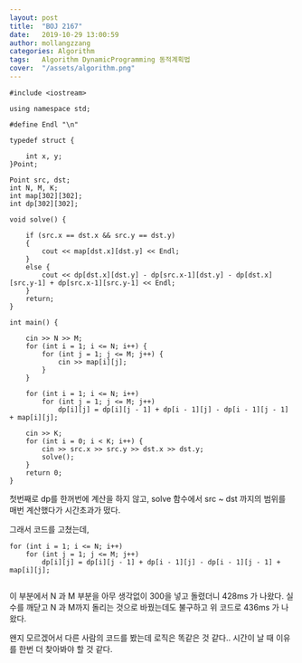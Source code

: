 ```yaml
---
layout: post
title:  "BOJ 2167"
date:   2019-10-29 13:00:59
author: mollangzzang
categories: Algorithm
tags:	Algorithm DynamicProgramming 동적계획법
cover:  "/assets/algorithm.png"
---
```


```
#include <iostream>

using namespace std;

#define Endl "\n"

typedef struct {

	int x, y;
}Point;

Point src, dst;
int N, M, K;
int map[302][302];
int dp[302][302];

void solve() {
	
	if (src.x == dst.x && src.y == dst.y)
	{
		cout << map[dst.x][dst.y] << Endl;
	}
	else {
		cout << dp[dst.x][dst.y] - dp[src.x-1][dst.y] - dp[dst.x][src.y-1] + dp[src.x-1][src.y-1] << Endl;
	}
	return;
}

int main() {

	cin >> N >> M;
	for (int i = 1; i <= N; i++) {
		for (int j = 1; j <= M; j++) {
			cin >> map[i][j];
		}
	}

	for (int i = 1; i <= N; i++) 
		for (int j = 1; j <= M; j++) 
			dp[i][j] = dp[i][j - 1] + dp[i - 1][j] - dp[i - 1][j - 1] + map[i][j];	
	
	cin >> K;
	for (int i = 0; i < K; i++) {
		cin >> src.x >> src.y >> dst.x >> dst.y;
		solve();
	}
	return 0;
}
```

첫번째로 dp를 한꺼번에 계산을 하지 않고, solve 함수에서 src ~ dst 까지의 범위를 매번 계산했다가 시간초과가 떴다. 

그래서 코드를 고쳤는데, 

```
for (int i = 1; i <= N; i++) 
	for (int j = 1; j <= M; j++) 
		dp[i][j] = dp[i][j - 1] + dp[i - 1][j] - dp[i - 1][j - 1] + map[i][j];
            
```

이 부분에서 N 과 M 부분을 아무 생각없이 300을 넣고 돌렸더니 428ms 가 나왔다. 실수를 깨닫고 N 과 M까지 돌리는 것으로 바꿨는데도 불구하고 위 코드로 436ms 가 나왔다.

왠지 모르겠어서 다른 사람의 코드를 봤는데 로직은 똑같은 것 같다.. 시간이 날 때 이유를 한번 더 찾아봐야 할 것 같다.